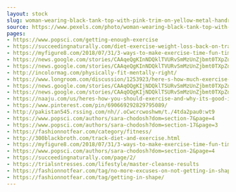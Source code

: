 ```yaml
---
layout: stock
slug: woman-wearing-black-tank-top-with-pink-trim-on-yellow-metal-handrail-1092217
source: https://www.pexels.com/photo/woman-wearing-black-tank-top-with-pink-trim-on-yellow-metal-handrail-1092217/
pages:
- https://www.popsci.com/getting-enough-exercise
- https://succeedingnaturally.com/diet-exercise-weight-loss-back-on-track/
- https://myfigure8.com/2018/07/31/3-ways-to-make-exercise-time-fun-time/
- https://news.google.com/stories/CAAqeQgKInNDQklTVURvSmMzUnZjbmt0TXpZd1NrTUtFUWpodGMtWmpZQU1FWUQ5Y1planpyRjZFaTVPWlhjZ1ozVnBaR1ZzYVc1bGN5Qm1iM0lnY0doNWMybGpZV3dnWVdOMGFYWnBkSGtnYVc0Z2RHaGxJRlZUS0FBUAE
- https://news.google.com/stories/CAAqeQgKInNDQklTVURvSmMzUnZjbmt0TXpZd1NrTUtFUWpodGMtWmpZQU1FWEFDX0ltanpCY0VFaTVPWlhjZ1ozVnBaR1ZzYVc1bGN5Qm1iM0lnY0doNWMybGpZV3dnWVdOMGFYWnBkSGtnYVc0Z2RHaGxJRlZUS0FBUAE
- http://incolormag.com/physically-fit-mentally-right/
- https://www.longroom.com/discussion/1253923/here-s-how-much-exercise-you-should-get-and-why-it-s-okay-if-you-fall-short
- https://news.google.com/stories/CAAqOQgKIjNDQklTSURvSmMzUnZjbmt0TXpZd1NoTUtFUWpodGMtWmpZQU1FWEFDX0ltanpCY0VLQUFQAQ
- https://news.google.com/stories/CAAqOQgKIjNDQklTSURvSmMzUnZjbmt0TXpZd1NoTUtFUWpodGMtWmpZQU1FWm5SUWt3eFRiMk9LQUFQAQ
- https://naaju.com/us/heres-how-you-should-exercise-and-why-its-good-if-you-miss/
- https://www.pinterest.com/pin/690669292829795089/
- http://pakistan545.rssing.com/nh//.oCwcrcwoshwm/t./4tda2pau0:wt9
- https://www.popsci.com/authors/sara-chodosh?dom=section-7&page=4
- https://www.popsci.com/authors/sara-chodosh?dom=section-17&page=3
- https://fashionnotfear.com/category/fitness/
- http://300blackbroth.com/track-diet-and-exercise.html
- https://myfigure8.com/2018/07/31/3-ways-to-make-exercise-time-fun-time/adult-athlete-enjoyment-1092217-jpg/
- https://www.popsci.com/authors/sara-chodosh?dom=section-2&page=4
- https://succeedingnaturally.com/page/2/
- https://trialsntresses.com/lifestyle/master-cleanse-results
- https://fashionnotfear.com/tag/no-more-excuses-on-not-getting-in-shape/
- https://fashionnotfear.com/tag/getting-in-shape/
---
```

